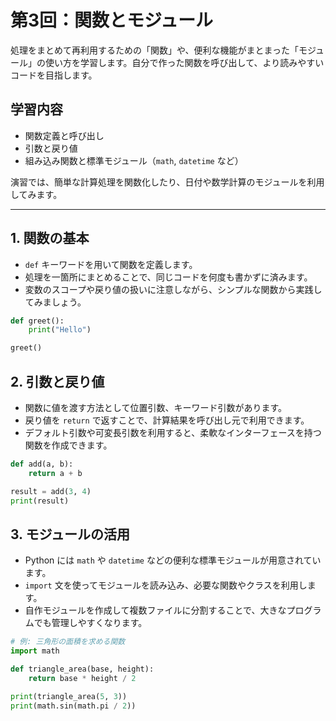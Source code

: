 # 第3回：関数とモジュール

処理をまとめて再利用するための「関数」や、便利な機能がまとまった「モジュール」の使い方を学習します。自分で作った関数を呼び出して、より読みやすいコードを目指します。

## 学習内容

- 関数定義と呼び出し
- 引数と戻り値
- 組み込み関数と標準モジュール（`math`, `datetime` など）

演習では、簡単な計算処理を関数化したり、日付や数学計算のモジュールを利用してみます。

---

## 1. 関数の基本

- `def` キーワードを用いて関数を定義します。
- 処理を一箇所にまとめることで、同じコードを何度も書かずに済みます。
- 変数のスコープや戻り値の扱いに注意しながら、シンプルな関数から実践してみましょう。

```python
def greet():
    print("Hello")

greet()
```

## 2. 引数と戻り値

- 関数に値を渡す方法として位置引数、キーワード引数があります。
- 戻り値を `return` で返すことで、計算結果を呼び出し元で利用できます。
- デフォルト引数や可変長引数を利用すると、柔軟なインターフェースを持つ関数を作成できます。

```python
def add(a, b):
    return a + b

result = add(3, 4)
print(result)
```

## 3. モジュールの活用

- Python には `math` や `datetime` などの便利な標準モジュールが用意されています。
- `import` 文を使ってモジュールを読み込み、必要な関数やクラスを利用します。
- 自作モジュールを作成して複数ファイルに分割することで、大きなプログラムでも管理しやすくなります。

```python
# 例: 三角形の面積を求める関数
import math

def triangle_area(base, height):
    return base * height / 2

print(triangle_area(5, 3))
print(math.sin(math.pi / 2))
```

